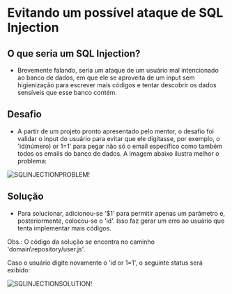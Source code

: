 # Evitando um possível ataque de SQL Injection

## O que seria um SQL Injection?

- Brevemente falando, seria um ataque de um usuário mal intencionado ao banco de dados, em que ele se aproveita 
de um input sem higienização para escrever mais códigos e tentar descobrir os dados sensíveis que esse banco contém.

## Desafio

- A partir de um projeto pronto apresentado pelo mentor, o desafio foi validar o input do usuário para evitar que
ele digitasse, por exemplo, o 'id(número) or 1=1' para pegar não só o email específico como também todos os emails 
do banco de dados. A imagem abaixo ilustra melhor o problema:

![SQLINJECTIONPROBLEM!](https://user-images.githubusercontent.com/91624733/151900232-8c8a374c-eceb-4d1f-bd29-0b16b87da009.png)

## Solução

- Para solucionar, adicionou-se '$1' para permitir apenas um parâmetro e, posteriormente, colocou-se o 'id'. Isso faz gerar um erro ao usuário que tenta implementar mais códigos. 

Obs.: O código da solução se encontra no caminho 'domain\repository/user.js'.

Caso o usuário digite novamente o 'id or 1=1', o seguinte status será exibido:

![SQLINJECTIONSOLUTION!](https://user-images.githubusercontent.com/91624733/151900356-53837d19-bcc5-4702-80a5-25d1d700a369.png)

